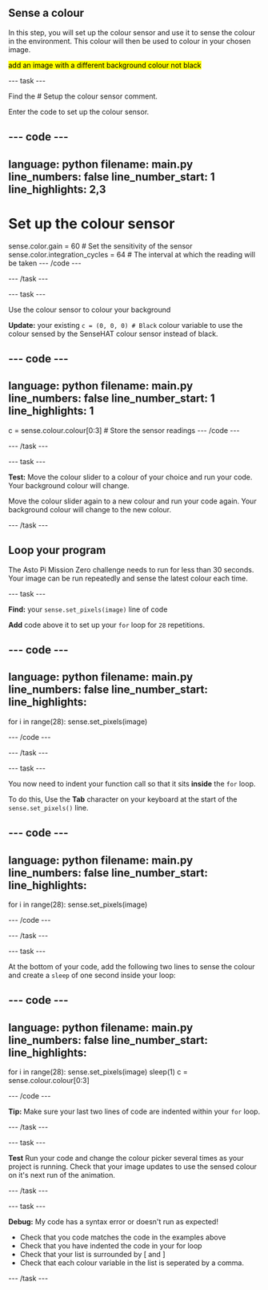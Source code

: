 ## Sense a colour

In this step, you will set up the colour sensor and use it to sense the colour in the environment. This colour will then be used to colour in your chosen image.

<mark>add an image with a different background colour not black</mark>

--- task ---

Find the # Setup the colour sensor comment. 

Enter the code to set up the colour sensor.

--- code ---
---
language: python
filename: main.py
line_numbers: false
line_number_start: 1
line_highlights: 2,3
---
# Set up the colour sensor
sense.color.gain = 60 # Set the sensitivity of the sensor
sense.color.integration_cycles = 64 # The interval at which the reading will be taken
--- /code ---

--- /task ---

--- task ---

Use the colour sensor to colour your background

**Update:** your existing `c = (0, 0, 0) # Black` colour variable to use the colour sensed by the SenseHAT colour sensor instead of black.

--- code ---
---
language: python
filename: main.py
line_numbers: false
line_number_start: 1
line_highlights: 1
---
c = sense.colour.colour[0:3] # Store the sensor readings
--- /code ---

--- /task ---

--- task ---

**Test:** Move the colour slider to a colour of your choice and run your code. Your background colour will change. 

Move the colour slider again to a new colour and run your code again. Your background colour will change to the new colour. 

--- /task ---

## Loop your program

The Asto Pi Mission Zero challenge needs to run for less than 30 seconds. Your image can be run repeatedly and sense the latest colour each time.  

--- task ---

**Find:** your `sense.set_pixels(image)` line of code

**Add** code above it to set up your `for` loop for `28` repetitions.

--- code ---
---
language: python
filename: main.py
line_numbers: false
line_number_start: 
line_highlights: 
---
for i in range(28):
sense.set_pixels(image)
  
--- /code ---

--- /task ---

--- task ---

You now need to indent your function call so that it sits **inside** the `for` loop.

To do this, Use the **Tab** character on your keyboard at the start of the `sense.set_pixels()` line.

--- code ---
---
language: python
filename: main.py
line_numbers: false
line_number_start: 
line_highlights: 
---
for i in range(28):
  sense.set_pixels(image)
  
--- /code ---

--- /task ---

--- task ---

At the bottom of your code, add the following two lines to sense the colour and create a `sleep` of one second inside your loop:

--- code ---
---
language: python
filename: main.py
line_numbers: false
line_number_start: 
line_highlights: 
---
for i in range(28):
  sense.set_pixels(image)
  sleep(1)
  c = sense.colour.colour[0:3]
  
--- /code ---

**Tip:** Make sure your last two lines of code are indented within your `for` loop. 

--- /task ---

--- task ---

**Test** Run your code and change the colour picker several times as your project is running. Check that your image updates to use the sensed colour on it's next run of the animation. 

--- /task ---

--- task ---

**Debug:** My code has a syntax error or doesn't run as expected!

- Check that you code matches the code in the examples above
- Check that you have indented the code in your for loop
- Check that your list is surrounded by [ and ]
- Check that each colour variable in the list is seperated by a comma.

--- /task ---
